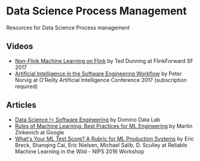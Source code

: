 # Data Science Process Management
Resources for Data Science Process management

## Videos
* [Non-Flink Machine Learning on Flink](https://www.youtube.com/watch?v=fZXQZNKFUVE) by Ted Dunning at FlinkForward SF 2017
* [Artificial Intelligence in the Software Engineering Workflow](https://www.safaribooksonline.com/library/view/oreilly-artificial-intelligence/9781491976289/video311928.html) by Peter Norvig at O'Reilly Artificial Intelligence Conference 2017 (subscription required)

## Articles
* [Data Science != Software Engineering](https://blog.dominodatalab.com/data-science-software-engineering/) by Domino Data Lab
* [Rules of Machine Learning: Best Practices for ML Engineering](http://martin.zinkevich.org/rules_of_ml/rules_of_ml.pdf) by Martin Zinkevich at Google
* [What's Your ML Test Score? A Rubric for ML Production Systems](https://research.google.com/pubs/pub45742.html) by Eric Breck, Shanqing Cai, Eric Nielsen, Michael Salib, D. Sculley at Reliable Machine Learning in the Wild - NIPS 2016 Workshop
